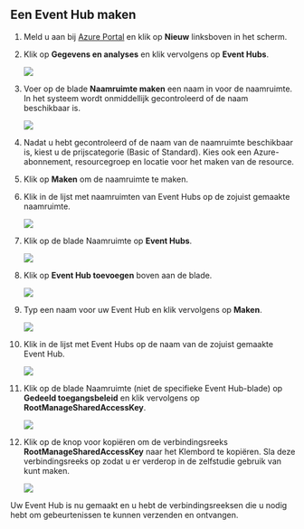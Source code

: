 ## Een Event Hub maken

1. Meld u aan bij [Azure Portal][] en klik op **Nieuw** linksboven in het scherm.

2. Klik op **Gegevens en analyses** en klik vervolgens op **Event Hubs**.

    ![][9]

3. Voer op de blade **Naamruimte maken** een naam in voor de naamruimte. In het systeem wordt onmiddellijk gecontroleerd of de naam beschikbaar is.

    ![][1]

4. Nadat u hebt gecontroleerd of de naam van de naamruimte beschikbaar is, kiest u de prijscategorie (Basic of Standard). Kies ook een Azure-abonnement, resourcegroep en locatie voor het maken van de resource. 

2. Klik op **Maken** om de naamruimte te maken.

6. Klik in de lijst met naamruimten van Event Hubs op de zojuist gemaakte naamruimte.

    ![][2]

7. Klik op de blade Naamruimte op **Event Hubs**.

    ![][3]

8. Klik op **Event Hub toevoegen** boven aan de blade.

    ![][4]

3. Typ een naam voor uw Event Hub en klik vervolgens op **Maken**.

    ![][5]

4. Klik in de lijst met Event Hubs op de naam van de zojuist gemaakte Event Hub. 

    ![][6]

5. Klik op de blade Naamruimte (niet de specifieke Event Hub-blade) op **Gedeeld toegangsbeleid** en klik vervolgens op **RootManageSharedAccessKey**.

    ![][7]

5. Klik op de knop voor kopiëren om de verbindingsreeks **RootManageSharedAccessKey** naar het Klembord te kopiëren. Sla deze verbindingsreeks op zodat u er verderop in de zelfstudie gebruik van kunt maken.

    ![][8]

Uw Event Hub is nu gemaakt en u hebt de verbindingsreeksen die u nodig hebt om gebeurtenissen te kunnen verzenden en ontvangen.

[1]: ./media/event-hubs-create-event-hub/create-event-hub1.png
[2]: ./media/event-hubs-create-event-hub/create-event-hub2.png
[3]: ./media/event-hubs-create-event-hub/create-event-hub3.png
[4]: ./media/event-hubs-create-event-hub/create-event-hub4.png
[5]: ./media/event-hubs-create-event-hub/create-event-hub5.png
[6]: ./media/event-hubs-create-event-hub/create-event-hub6.png
[7]: ./media/event-hubs-create-event-hub/create-event-hub7.png
[8]: ./media/event-hubs-create-event-hub/create-event-hub8.png
[9]: ./media/event-hubs-create-event-hub/create-event-hub9.png

[Azure Portal]: https://portal.azure.com/


<!--HONumber=sep16_HO1-->


